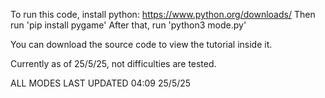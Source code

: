 To run this code, install python: https://www.python.org/downloads/
Then run 'pip install pygame'
After that, run 'python3 mode.py'

You can download the source code to view the tutorial inside it.

Currently as of 25/5/25, not difficulties are tested.

ALL MODES LAST UPDATED 04:09 25/5/25
